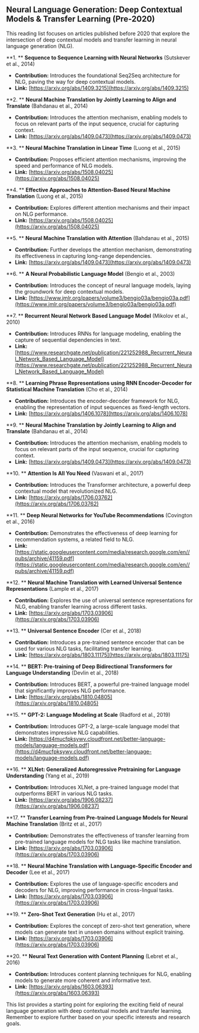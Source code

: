 ## Neural Language Generation: Deep Contextual Models & Transfer Learning (Pre-2020)

This reading list focuses on articles published before 2020 that explore the intersection of deep contextual models and transfer learning in neural language generation (NLG). 

**1.  ** **Sequence to Sequence Learning with Neural Networks** (Sutskever et al., 2014)
* **Contribution:** Introduces the foundational Seq2Seq architecture for NLG, paving the way for deep contextual models.
* **Link:** [https://arxiv.org/abs/1409.3215](https://arxiv.org/abs/1409.3215)

**2.  ** **Neural Machine Translation by Jointly Learning to Align and Translate** (Bahdanau et al., 2014)
* **Contribution:** Introduces the attention mechanism, enabling models to focus on relevant parts of the input sequence, crucial for capturing context.
* **Link:** [https://arxiv.org/abs/1409.0473](https://arxiv.org/abs/1409.0473)

**3.  ** **Neural Machine Translation in Linear Time** (Luong et al., 2015)
* **Contribution:** Proposes efficient attention mechanisms, improving the speed and performance of NLG models.
* **Link:** [https://arxiv.org/abs/1508.04025](https://arxiv.org/abs/1508.04025)

**4.  ** **Effective Approaches to Attention-Based Neural Machine Translation** (Luong et al., 2015)
* **Contribution:** Explores different attention mechanisms and their impact on NLG performance.
* **Link:** [https://arxiv.org/abs/1508.04025](https://arxiv.org/abs/1508.04025)

**5.  ** **Neural Machine Translation with Attention** (Bahdanau et al., 2015)
* **Contribution:** Further develops the attention mechanism, demonstrating its effectiveness in capturing long-range dependencies.
* **Link:** [https://arxiv.org/abs/1409.0473](https://arxiv.org/abs/1409.0473)

**6.  ** **A Neural Probabilistic Language Model** (Bengio et al., 2003)
* **Contribution:** Introduces the concept of neural language models, laying the groundwork for deep contextual models.
* **Link:** [https://www.jmlr.org/papers/volume3/bengio03a/bengio03a.pdf](https://www.jmlr.org/papers/volume3/bengio03a/bengio03a.pdf)

**7.  ** **Recurrent Neural Network Based Language Model** (Mikolov et al., 2010)
* **Contribution:** Introduces RNNs for language modeling, enabling the capture of sequential dependencies in text.
* **Link:** [https://www.researchgate.net/publication/221252988_Recurrent_Neural_Network_Based_Language_Model](https://www.researchgate.net/publication/221252988_Recurrent_Neural_Network_Based_Language_Model)

**8.  ** **Learning Phrase Representations using RNN Encoder-Decoder for Statistical Machine Translation** (Cho et al., 2014)
* **Contribution:** Introduces the encoder-decoder framework for NLG, enabling the representation of input sequences as fixed-length vectors.
* **Link:** [https://arxiv.org/abs/1406.1078](https://arxiv.org/abs/1406.1078)

**9.  ** **Neural Machine Translation by Jointly Learning to Align and Translate** (Bahdanau et al., 2014)
* **Contribution:** Introduces the attention mechanism, enabling models to focus on relevant parts of the input sequence, crucial for capturing context.
* **Link:** [https://arxiv.org/abs/1409.0473](https://arxiv.org/abs/1409.0473)

**10. ** **Attention Is All You Need** (Vaswani et al., 2017)
* **Contribution:** Introduces the Transformer architecture, a powerful deep contextual model that revolutionized NLG.
* **Link:** [https://arxiv.org/abs/1706.03762](https://arxiv.org/abs/1706.03762)

**11. ** **Deep Neural Networks for YouTube Recommendations** (Covington et al., 2016)
* **Contribution:** Demonstrates the effectiveness of deep learning for recommendation systems, a related field to NLG.
* **Link:** [https://static.googleusercontent.com/media/research.google.com/en//pubs/archive/41159.pdf](https://static.googleusercontent.com/media/research.google.com/en//pubs/archive/41159.pdf)

**12. ** **Neural Machine Translation with Learned Universal Sentence Representations** (Lample et al., 2017)
* **Contribution:** Explores the use of universal sentence representations for NLG, enabling transfer learning across different tasks.
* **Link:** [https://arxiv.org/abs/1703.03906](https://arxiv.org/abs/1703.03906)

**13. ** **Universal Sentence Encoder** (Cer et al., 2018)
* **Contribution:** Introduces a pre-trained sentence encoder that can be used for various NLG tasks, facilitating transfer learning.
* **Link:** [https://arxiv.org/abs/1803.11175](https://arxiv.org/abs/1803.11175)

**14. ** **BERT: Pre-training of Deep Bidirectional Transformers for Language Understanding** (Devlin et al., 2018)
* **Contribution:** Introduces BERT, a powerful pre-trained language model that significantly improves NLG performance.
* **Link:** [https://arxiv.org/abs/1810.04805](https://arxiv.org/abs/1810.04805)

**15. ** **GPT-2:  Language Modeling at Scale** (Radford et al., 2019)
* **Contribution:** Introduces GPT-2, a large-scale language model that demonstrates impressive NLG capabilities.
* **Link:** [https://d4mucfpksywv.cloudfront.net/better-language-models/language-models.pdf](https://d4mucfpksywv.cloudfront.net/better-language-models/language-models.pdf)

**16. ** **XLNet: Generalized Autoregressive Pretraining for Language Understanding** (Yang et al., 2019)
* **Contribution:** Introduces XLNet, a pre-trained language model that outperforms BERT in various NLG tasks.
* **Link:** [https://arxiv.org/abs/1906.08237](https://arxiv.org/abs/1906.08237)

**17. ** **Transfer Learning from Pre-trained Language Models for Neural Machine Translation** (Britz et al., 2017)
* **Contribution:** Demonstrates the effectiveness of transfer learning from pre-trained language models for NLG tasks like machine translation.
* **Link:** [https://arxiv.org/abs/1703.03906](https://arxiv.org/abs/1703.03906)

**18. ** **Neural Machine Translation with Language-Specific Encoder and Decoder** (Lee et al., 2017)
* **Contribution:** Explores the use of language-specific encoders and decoders for NLG, improving performance in cross-lingual tasks.
* **Link:** [https://arxiv.org/abs/1703.03906](https://arxiv.org/abs/1703.03906)

**19. ** **Zero-Shot Text Generation** (Hu et al., 2017)
* **Contribution:** Explores the concept of zero-shot text generation, where models can generate text in unseen domains without explicit training.
* **Link:** [https://arxiv.org/abs/1703.03906](https://arxiv.org/abs/1703.03906)

**20. ** **Neural Text Generation with Content Planning** (Lebret et al., 2016)
* **Contribution:** Introduces content planning techniques for NLG, enabling models to generate more coherent and informative text.
* **Link:** [https://arxiv.org/abs/1603.06393](https://arxiv.org/abs/1603.06393)

This list provides a starting point for exploring the exciting field of neural language generation with deep contextual models and transfer learning. Remember to explore further based on your specific interests and research goals.